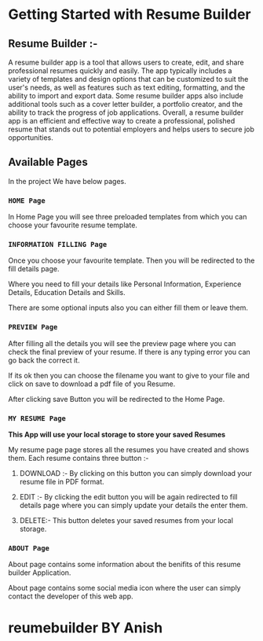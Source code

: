 # Getting Started with Resume Builder

## Resume Builder :-
A resume builder app is a tool that allows users to create, edit, and share professional resumes quickly and easily. The app typically includes a variety of templates and design options that can be customized to suit the user's needs, as well as features such as text editing, formatting, and the ability to import and export data. Some resume builder apps also include additional tools such as a cover letter builder, a portfolio creator, and the ability to track the progress of job applications. Overall, a resume builder app is an efficient and effective way to create a professional, polished resume that stands out to potential employers and helps users to secure job opportunities.





## Available Pages

In the project We have below pages.



### `HOME Page`
In Home Page you will see three preloaded templates from which 
you can choose your favourite resume template.



### `INFORMATION FILLING Page`

Once you choose your favourite template. Then you will be redirected to the fill details page.

Where you need to fill your details like Personal Information, Experience Details, Education Details and Skills.

There are some optional inputs also you can either fill them or leave them.



### `PREVIEW Page`

After filling all the details you will see the preview page where you can check the final preview of your resume. If there is any typing error you can go back the correct it. 

If its ok then you can choose the filename you want to give to your file and click on save to download a pdf file of you Resume. 

After clicking save Button you will be redirected to the Home Page.



### `MY RESUME Page`

**This App will use your local storage to store your saved Resumes**

My resume page page stores all the resumes you have created and shows them. Each resume contains three button :-

1) DOWNLOAD :- By clicking on this button you can simply download your resume file in PDF format.

2) EDIT :- By clicking the edit button you will be again redirected to fill details page where you can simply update your details the enter them.

3) DELETE:- This button deletes your saved resumes from your local storage.


### `ABOUT Page`

About page contains some information about the benifits of this resume builder Application.

About page contains some social media icon where the user can simply contact the developer of this web app.
# reumebuilder BY Anish
